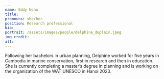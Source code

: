 ```yaml
---
name: Eddy Nono
title: 
pronouns: she/her
position: Research professional
bio:
portrait: /assets/images/people/delphine_duplain.jpeg
img_credit:
alt:
---
```

Following her bachelors in urban planning, Delphine worked for five years in Cambodia in marine conservation, first in research and then in education. She is currently completing a master’s degree in planning and is working on the organization of the WAT UNESCO in Hanoi 2023.
